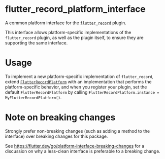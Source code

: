 # flutter_record_platform_interface

A common platform interface for the [`flutter_record`][1] plugin.

This interface allows platform-specific implementations of the `flutter_record`
plugin, as well as the plugin itself, to ensure they are supporting the
same interface.

# Usage

To implement a new platform-specific implementation of `flutter_record`, extend
[`FlutterRecordPlatform`][2] with an implementation that performs the
platform-specific behavior, and when you register your plugin, set the default
`FlutterRecordPlatform` by calling
`FlutterRecordPlatform.instance = MyFlutterRecordPlatform()`.

# Note on breaking changes

Strongly prefer non-breaking changes (such as adding a method to the interface)
over breaking changes for this package.

See https://flutter.dev/go/platform-interface-breaking-changes for a discussion
on why a less-clean interface is preferable to a breaking change.

[1]: ../flutter_record
[2]: lib/flutter_record_platform_interface.dart

